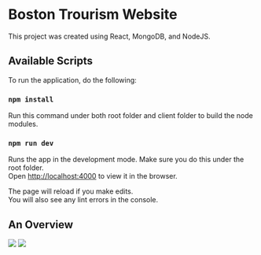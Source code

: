 # Boston Trourism Website

This project was created using React, MongoDB, and NodeJS.

## Available Scripts

To run the application, do the following:

### `npm install`
Run this command under both root folder and client folder to build the node modules.

### `npm run dev`
Runs the app in the development mode. Make sure you do this under the root folder.\
Open [http://localhost:4000](http://localhost:4000) to view it in the browser.

The page will reload if you make edits.\
You will also see any lint errors in the console.

## An Overview
![](https://github.com/mzhao99/Boston-Tourism-Website/blob/demo/home-page.gif)
![](https://github.com/mzhao99/Boston-Tourism-Website/blob/demo/shop-page.gif)
